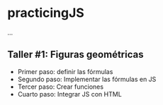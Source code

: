 # practicingJS

...

## Taller #1: Figuras geométricas


- Primer paso: definir las fórmulas
- Segundo paso:  Implementar las fórmulas en JS
- Tercer paso: Crear funciones
- Cuarto paso: Integrar JS con HTML